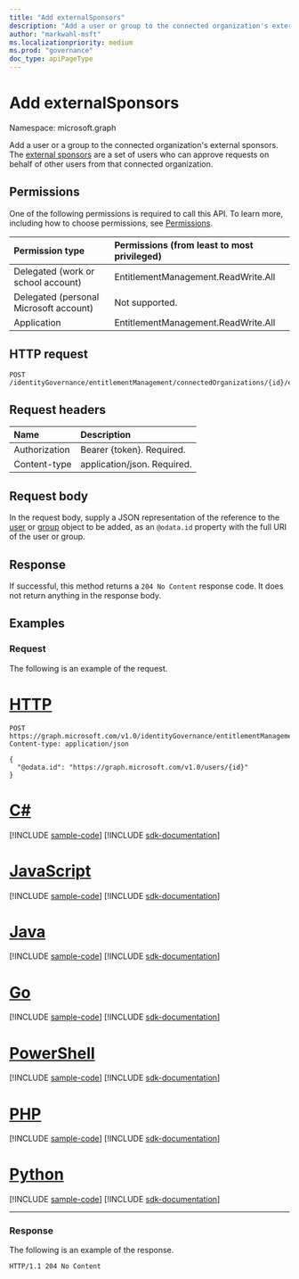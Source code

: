 ```yaml
---
title: "Add externalSponsors"
description: "Add a user or group to the connected organization's external sponsors."
author: "markwahl-msft"
ms.localizationpriority: medium
ms.prod: "governance"
doc_type: apiPageType
---
```

# Add externalSponsors

Namespace: microsoft.graph

Add a user or a group to the connected organization's external sponsors. The [external sponsors](../resources/externalsponsors.md) are a set of users who can approve requests on behalf of other users from that connected organization.

## Permissions
One of the following permissions is required to call this API. To learn more, including how to choose permissions, see [Permissions](/graph/permissions-reference).

|Permission type      | Permissions (from least to most privileged)              |
|:--------------------|:---------------------------------------------------------|
|Delegated (work or school account)     | EntitlementManagement.ReadWrite.All |
|Delegated (personal Microsoft account) | Not supported.    |
|Application | EntitlementManagement.ReadWrite.All |

## HTTP request
<!-- { "blockType": "ignored" } -->
```http
POST /identityGovernance/entitlementManagement/connectedOrganizations/{id}/externalSponsors/$ref
```

## Request headers
| Name       | Description|
|:---------------|:----------|
| Authorization  | Bearer {token}. Required. |
| Content-type | application/json. Required. |

## Request body
In the request body, supply a JSON representation of the reference to the [user](../resources/user.md) or [group](../resources/group.md) object to be added, as an `@odata.id` property with the full URI of the user or group.

## Response
If successful, this method returns a `204 No Content` response code. It does not return anything in the response body.

## Examples

### Request

The following is an example of the request.


# [HTTP](#tab/http)
<!-- {
  "blockType": "request",
  "name": "create_externalsponsor_from_connectedorganization"
}
-->
``` http
POST https://graph.microsoft.com/v1.0/identityGovernance/entitlementManagement/connectedOrganizations/{id}/externalSponsors/$ref
Content-type: application/json

{
  "@odata.id": "https://graph.microsoft.com/v1.0/users/{id}"
}
```

# [C#](#tab/csharp)
[!INCLUDE [sample-code](../includes/snippets/csharp/create-externalsponsor-from-connectedorganization-csharp-snippets.md)]
[!INCLUDE [sdk-documentation](../includes/snippets/snippets-sdk-documentation-link.md)]

# [JavaScript](#tab/javascript)
[!INCLUDE [sample-code](../includes/snippets/javascript/create-externalsponsor-from-connectedorganization-javascript-snippets.md)]
[!INCLUDE [sdk-documentation](../includes/snippets/snippets-sdk-documentation-link.md)]

# [Java](#tab/java)
[!INCLUDE [sample-code](../includes/snippets/java/create-externalsponsor-from-connectedorganization-java-snippets.md)]
[!INCLUDE [sdk-documentation](../includes/snippets/snippets-sdk-documentation-link.md)]

# [Go](#tab/go)
[!INCLUDE [sample-code](../includes/snippets/go/create-externalsponsor-from-connectedorganization-go-snippets.md)]
[!INCLUDE [sdk-documentation](../includes/snippets/snippets-sdk-documentation-link.md)]

# [PowerShell](#tab/powershell)
[!INCLUDE [sample-code](../includes/snippets/powershell/create-externalsponsor-from-connectedorganization-powershell-snippets.md)]
[!INCLUDE [sdk-documentation](../includes/snippets/snippets-sdk-documentation-link.md)]

# [PHP](#tab/php)
[!INCLUDE [sample-code](../includes/snippets/php/create-externalsponsor-from-connectedorganization-php-snippets.md)]
[!INCLUDE [sdk-documentation](../includes/snippets/snippets-sdk-documentation-link.md)]

# [Python](#tab/python)
[!INCLUDE [sample-code](../includes/snippets/python/create-externalsponsor-from-connectedorganization-python-snippets.md)]
[!INCLUDE [sdk-documentation](../includes/snippets/snippets-sdk-documentation-link.md)]

---

### Response

The following is an example of the response.

<!-- {
  "blockType": "response"
} -->
```http
HTTP/1.1 204 No Content
```

